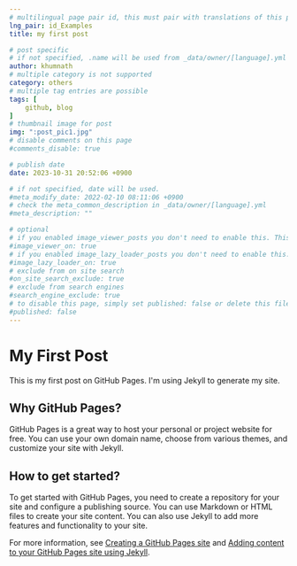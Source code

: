 ```yaml
---
# multilingual page pair id, this must pair with translations of this page. (This name must be unique)
lng_pair: id_Examples
title: my first post

# post specific
# if not specified, .name will be used from _data/owner/[language].yml
author: khumnath
# multiple category is not supported
category: others
# multiple tag entries are possible
tags: [
    github, blog
]
# thumbnail image for post
img: ":post_pic1.jpg"
# disable comments on this page
#comments_disable: true

# publish date
date: 2023-10-31 20:52:06 +0900

# if not specified, date will be used.
#meta_modify_date: 2022-02-10 08:11:06 +0900
# check the meta_common_description in _data/owner/[language].yml
#meta_description: ""

# optional
# if you enabled image_viewer_posts you don't need to enable this. This is only if image_viewer_posts = false
#image_viewer_on: true
# if you enabled image_lazy_loader_posts you don't need to enable this. This is only if image_lazy_loader_posts = false
#image_lazy_loader_on: true
# exclude from on site search
#on_site_search_exclude: true
# exclude from search engines
#search_engine_exclude: true
# to disable this page, simply set published: false or delete this file
#published: false
---
```


# My First Post

This is my first post on GitHub Pages. I'm using Jekyll to generate my site.

## Why GitHub Pages?

GitHub Pages is a great way to host your personal or project website for free. You can use your own domain name, choose from various themes, and customize your site with Jekyll.

## How to get started?

To get started with GitHub Pages, you need to create a repository for your site and configure a publishing source. You can use Markdown or HTML files to create your site content. You can also use Jekyll to add more features and functionality to your site.

For more information, see [Creating a GitHub Pages site](https://docs.github.com/en/pages/getting-started-with-github-pages/creating-a-github-pages-site) and [Adding content to your GitHub Pages site using Jekyll](https://docs.github.com/en/pages/setting-up-a-github-pages-site-with-jekyll/adding-content-to-your-github-pages-site-using-jekyll).

